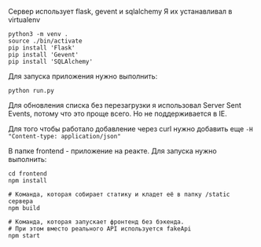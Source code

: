 Сервер использует flask, gevent и sqlalchemy
Я их устанавливал в virtualenv

```
python3 -m venv .
source ./bin/activate
pip install 'Flask'
pip install 'Gevent'
pip install 'SQLAlchemy'
```

Для запуска приложения нужно выполнить:
```
python run.py
```

Для обновления списка без перезагрузки я использовал Server Sent Events, потому что это
проще всего. Но не поддерживается в IE.

Для того чтобы работало добавление через curl нужно добавить еще 
 `-H "Content-type: application/json"`

В папке frontend - приложение на реакте.
Для запуска нужно выполнить:
```
cd frontend
npm install

# Команда, которая собирает статику и кладет её в папку /static сервера
npm build

# Команда, которая запускает фронтенд без бэкенда.
# При этом вместо реального API используется fakeApi
npm start
```

